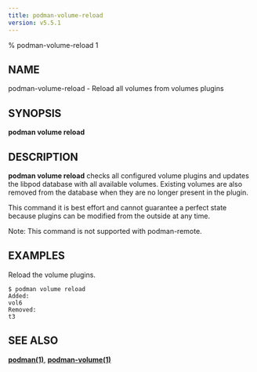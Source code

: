 ```yaml
---
title: podman-volume-reload
version: v5.5.1
---
```


% podman-volume-reload 1

## NAME
podman\-volume\-reload - Reload all volumes from volumes plugins

## SYNOPSIS
**podman volume reload**

## DESCRIPTION

**podman volume reload** checks all configured volume plugins and updates the libpod database with all available volumes.
Existing volumes are also removed from the database when they are no longer present in the plugin.

This command it is best effort and cannot guarantee a perfect state because plugins can be modified from the outside at any time.

Note: This command is not supported with podman-remote.

## EXAMPLES

Reload the volume plugins.
```
$ podman volume reload
Added:
vol6
Removed:
t3
```

## SEE ALSO
**[podman(1)](podman.1.md)**, **[podman-volume(1)](podman-volume.1.md)**
